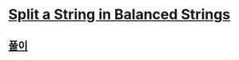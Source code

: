 # [Split a String in Balanced Strings](https://leetcode.com/problems/split-a-string-in-balanced-strings/)

## [풀이](./index.py)
